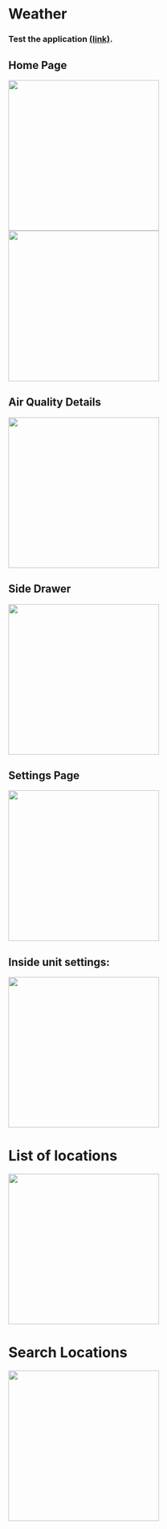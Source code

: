 # Weather

### Test the application <a href="https://github.com/RanveerRathour/weather/releases/tag/v1.0.1">(link)</a>.

## Home Page
<img src="https://github.com/RanveerRathour/weather_app/assets/109944269/e9a8ef63-12e3-4509-8769-c10cecfd8e77" width="300">

<img src="https://github.com/RanveerRathour/weather_app/assets/109944269/a965f623-fb99-4088-8174-01f7d8ace20c" width="300">

## Air Quality Details
<img src="https://github.com/RanveerRathour/weather_app/assets/109944269/5de10a5f-9b11-48b4-b097-4bc04be2cc4a" width="300">

## Side Drawer
<img src="https://github.com/RanveerRathour/weather_app/assets/109944269/84a4a2b0-03f5-4736-b594-2ecec627f4ab" width="300">

## Settings Page
<img src="https://github.com/RanveerRathour/weather_app/assets/109944269/cd403e65-e087-4262-a555-5c47fafd08e7" width="300">

## Inside unit settings:
<img src="https://github.com/RanveerRathour/weather_app/assets/109944269/5828590b-d25f-4203-a71a-7702638fc746" width="300">

# List of locations 
<img src="https://github.com/RanveerRathour/weather_app/assets/109944269/39d2a53a-3ec9-4ec9-b203-dae6315b1bdd" width="300">

# Search Locations
<img src="https://github.com/RanveerRathour/weather_app/assets/109944269/a72d6700-a95a-48f8-bfb5-8b986d1306f0" width="300">
